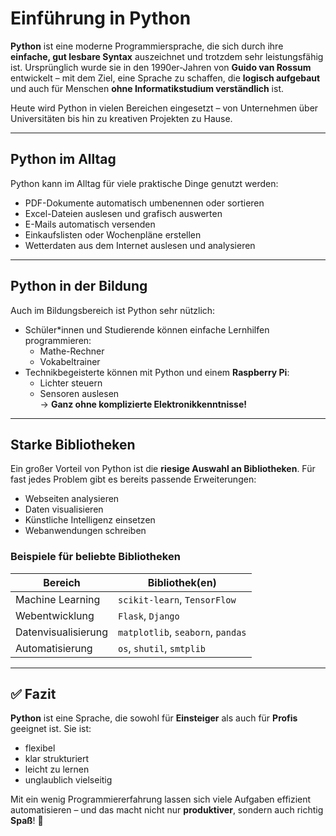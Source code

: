 #  Einführung in Python

**Python** ist eine moderne Programmiersprache, die sich durch ihre **einfache, gut lesbare Syntax** auszeichnet und trotzdem sehr leistungsfähig ist. Ursprünglich wurde sie in den 1990er-Jahren von **Guido van Rossum** entwickelt – mit dem Ziel, eine Sprache zu schaffen, die **logisch aufgebaut** und auch für Menschen **ohne Informatikstudium verständlich** ist.

Heute wird Python in vielen Bereichen eingesetzt – von Unternehmen über Universitäten bis hin zu kreativen Projekten zu Hause.

---

##  Python im Alltag

Python kann im Alltag für viele praktische Dinge genutzt werden:

-  PDF-Dokumente automatisch umbenennen oder sortieren
-  Excel-Dateien auslesen und grafisch auswerten
-  E-Mails automatisch versenden
-  Einkaufslisten oder Wochenpläne erstellen
-  Wetterdaten aus dem Internet auslesen und analysieren

---

## Python in der Bildung

Auch im Bildungsbereich ist Python sehr nützlich:

- Schüler*innen und Studierende können einfache Lernhilfen programmieren:
  -  Mathe-Rechner
  -  Vokabeltrainer
- Technikbegeisterte können mit Python und einem **Raspberry Pi**:
  -  Lichter steuern
  -  Sensoren auslesen  
→ **Ganz ohne komplizierte Elektronikkenntnisse!**

---

## Starke Bibliotheken

Ein großer Vorteil von Python ist die **riesige Auswahl an Bibliotheken**. Für fast jedes Problem gibt es bereits passende Erweiterungen:

-  Webseiten analysieren
-  Daten visualisieren
-  Künstliche Intelligenz einsetzen
-  Webanwendungen schreiben

###  Beispiele für beliebte Bibliotheken

| Bereich                | Bibliothek(en)                   |
|------------------------|----------------------------------|
| Machine Learning       | `scikit-learn`, `TensorFlow`     |
| Webentwicklung         | `Flask`, `Django`                |
| Datenvisualisierung    | `matplotlib`, `seaborn`, `pandas`|
| Automatisierung        | `os`, `shutil`, `smtplib`        |

---

## ✅ Fazit

**Python** ist eine Sprache, die sowohl für **Einsteiger** als auch für **Profis** geeignet ist. Sie ist:

- flexibel  
- klar strukturiert  
- leicht zu lernen  
- unglaublich vielseitig  

Mit ein wenig Programmiererfahrung lassen sich viele Aufgaben effizient automatisieren – und das macht nicht nur **produktiver**, sondern auch richtig **Spaß**! 🎉

